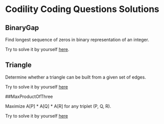 # Codility Coding Questions Solutions

## BinaryGap

Find longest sequence of zeros in binary representation of an integer.

Try to solve it by yourself [here](https://codility.com/demo/take-sample-test/binary_gap/ "BinaryGap Codility Test").

## Triangle

Determine whether a triangle can be built from a given set of edges.

Try to solve it by yourself [here](https://codility.com/demo/take-sample-test/triangle/ "Triangle Codility Test")

##MaxProductOfThree

Maximize A[P] * A[Q] * A[R] for any triplet (P, Q, R).

Try to solve it by yourself [here](https://codility.com/demo/take-sample-test/max_product_of_three/ "MaxProductOfThree Codility Test")
